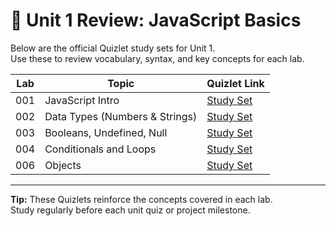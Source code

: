 # 🧠 Unit 1 Review: JavaScript Basics

Below are the official Quizlet study sets for Unit 1.  
Use these to review vocabulary, syntax, and key concepts for each lab.

| Lab | Topic | Quizlet Link |
|------|--------|--------------|
| 001 | JavaScript Intro | [Study Set](https://quizlet.com/study-guides/001-javascript-intro-680bc2d5-5f7f-45cb-9e35-4424c82787a3?i=s8bav&x=13qt) |
| 002 | Data Types (Numbers & Strings) | [Study Set](https://quizlet.com/study-guides/002-js-datatypes-9f96688d-508e-4b53-9f17-d793b5fe08e1?i=s8bav&x=13qt) |
| 003 | Booleans, Undefined, Null | [Study Set](https://quizlet.com/study-guides/003-js-boolean-4345d6a7-7b52-49af-84d0-872f6db4aeb4?i=s8bav&x=13qt) |
| 004 | Conditionals and Loops | [Study Set](https://quizlet.com/study-guides/004-conditionals-and-loops-fc88262e-d5b1-4c73-9692-da2b988aa116?i=s8bav&x=13qt) |
| 006 | Objects | [Study Set](https://quizlet.com/study-guides/006-objects-b0fdca31-1d6f-418f-a4a0-b4d257b24d38?i=s8bav&x=13qt) |

---
**Tip:** These Quizlets reinforce the concepts covered in each lab.  
Study regularly before each unit quiz or project milestone.

